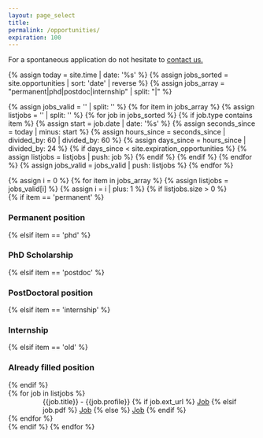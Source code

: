 ```yaml
---
layout: page_select
title:
permalink: /opportunities/
expiration: 100
---
```


<!-- Section -->
For a spontaneous application do not hesitate to <a href="mailto:{{site.email}}">contact us.</a>

{% assign today = site.time | date: '%s' %}
{% assign jobs_sorted = site.opportunities | sort: 'date' | reverse %}
{% assign jobs_array = "permanent|phd|postdoc|internship" | split: "|" %}


{% assign jobs_valid = '' | split: '' %}
{% for item in jobs_array %}
    {% assign listjobs = '' | split: '' %}
    {% for job in jobs_sorted %}
        {% if job.type contains item %}
            {% assign start = job.date | date: '%s' %}
            {% assign seconds_since = today | minus: start %}
            {% assign hours_since = seconds_since | divided_by: 60 | divided_by: 60 %}
            {% assign days_since = hours_since | divided_by: 24 %}
            {% if days_since < site.expiration_opportunities %}
                {% assign listjobs = listjobs | push: job %}
            {% endif %}
        {% endif %}
    {% endfor %}
    {% assign jobs_valid = jobs_valid | push: listjobs %}
{% endfor %}
 
<div>
{% assign i = 0 %}
{% for item in jobs_array %}
    {% assign listjobs = jobs_valid[i] %}
    {% assign i = i | plus: 1 %}
    {% if listjobs.size > 0 %}
        <div class="major">
        {% if item == 'permanent' %}
            <h3>Permanent position</h3>
        {% elsif item == 'phd' %}
            <h3>PhD Scholarship</h3>
        {% elsif item == 'postdoc' %}
            <h3>PostDoctoral position</h3>
        {% elsif item == 'internship' %}
            <h3>Internship</h3>
        {% elsif item == 'old' %}
            <h3>Already filled position</h3>
        {% endif %}
        </div>
        <div class="content list">
        {% for job in listjobs %}
            <div class="{{job.cat|replace: ' ', '-'}} {{job.subcat|replace: ' ', '-'}}">
              <p style="text-align: left; padding-left: 5em; margin: 0;">
                {{job.title}} - {{job.profile}}
                {% if job.ext_url %}
                  <a href="{{job.ext_url}}" class="icon fa-cloud-download" target="_blank"><span class="label">Job</span></a>
                {% elsif job.pdf %}
                  <a href="{{site.url}}{{site.baseurl}}/images/opportunities/{{job.pdf}}" class="icon fa-cloud-download" target="_blank"><span class="label">Job</span></a>
                {% else %}
                  <a href="mailto:{{site.email}}" class="icon fa-envelope-square" target="_blank"><span class="label">Job</span></a>
                {% endif %}
             </p>
          </div>
        {% endfor %}
        <br />
    {% endif %}
{% endfor %}
</div>

